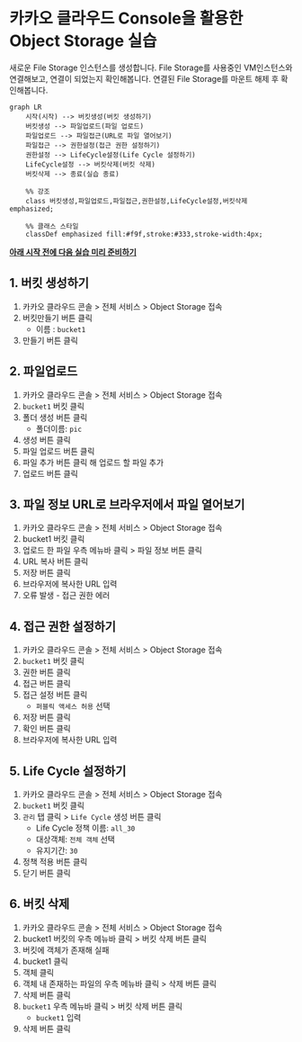 # 카카오 클라우드 Console을 활용한 Object Storage 실습

새로운 File Storage 인스턴스를 생성합니다. File Storage를 사용중인 VM인스턴스와 연결해보고, 연결이 되었는지 확인해봅니다. 연결된 File Storage를 마운트 해제 후 확인해봅니다.

```mermaid
graph LR
    시작(시작) --> 버킷생성(버킷 생성하기)
    버킷생성 --> 파일업로드(파일 업로드)
    파일업로드 --> 파일접근(URL로 파일 열어보기)
    파일접근 --> 권한설정(접근 권한 설정하기)
    권한설정 --> LifeCycle설정(Life Cycle 설정하기)
    LifeCycle설정 --> 버킷삭제(버킷 삭제)
    버킷삭제 --> 종료(실습 종료)

    %% 강조
    class 버킷생성,파일업로드,파일접근,권한설정,LifeCycle설정,버킷삭제 emphasized;
    
    %% 클래스 스타일
    classDef emphasized fill:#f9f,stroke:#333,stroke-width:4px;

```

**[아래 시작 전에 다음 실습 미리 준비하기](https://github.com/kakaocloud-edu/tutorial/blob/main/EssentialBasicCourse/PracticalTextbook/Lab11.md#lab11-2-1)**


## 1. 버킷 생성하기


1. 카카오 클라우드 콘솔 > 전체 서비스 > Object Storage 접속
2. 버킷만들기 버튼 클릭
     - 이름 : `bucket1`
3. 만들기 버튼 클릭

## 2. 파일업로드


1. 카카오 클라우드 콘솔 > 전체 서비스 > Object Storage 접속
2. `bucket1` 버킷 클릭
3. 폴더 생성 버튼 클릭
     - 폴더이름: `pic`
4. 생성 버튼 클릭
5. 파일 업로드 버튼 클릭
6. 파일 추가 버튼 클릭 해 업로드 할 파일 추가
7. 업로드 버튼 클릭

## 3. 파일 정보 URL로 브라우저에서 파일 열어보기


1. 카카오 클라우드 콘솔 > 전체 서비스 > Object Storage 접속
2. bucket1 버킷 클릭
3. 업로드 한 파일 우측 메뉴바 클릭 > 파일 정보 버튼 클릭
4. URL 복사 버튼 클릭
5. 저장 버튼 클릭
6. 브라우저에 복사한 URL 입력 
7. 오류 발생 - 접근 권한 에러

## 4. 접근 권한 설정하기

1. 카카오 클라우드 콘솔 > 전체 서비스 > Object Storage 접속
2. `bucket1` 버킷 클릭
3. 권한 버튼 클릭
4. 접근 버튼 클릭
5. 접근 설정 버튼 클릭
     - `퍼블릭 액세스 허용` 선택
6. 저장 버튼 클릭
7. 확인 버튼 클릭
8. 브라우저에 복사한 URL 입력

## 5. Life Cycle 설정하기


1. 카카오 클라우드 콘솔 > 전체 서비스 > Object Storage 접속 
2. `bucket1` 버킷 클릭
3. `관리` 탭 클릭 > `Life Cycle` 생성 버튼 클릭
     - Life Cycle 정책 이름: `all_30`
     - 대상객체: `전체 객체` 선택
     - 유지기간: `30`
4. 정책 적용 버튼 클릭
5. 닫기 버튼 클릭

## 6. 버킷 삭제


1. 카카오 클라우드 콘솔 > 전체 서비스 > Object Storage 접속
2. bucket1 버킷의 우측 메뉴바 클릭 > 버킷 삭제 버튼 클릭
3. 버킷에 객체가 존재해 실패
4. bucket1 클릭
5. 객체 클릭
6. 객체 내 존재하는 파일의 우측 메뉴바 클릭 > 삭제 버튼 클릭
7. 삭제 버튼 클릭
8. `bucket1` 우측 메뉴바 클릭 > 버킷 삭제 버튼 클릭
     - `bucket1` 입력
9. 삭제 버튼 클릭
